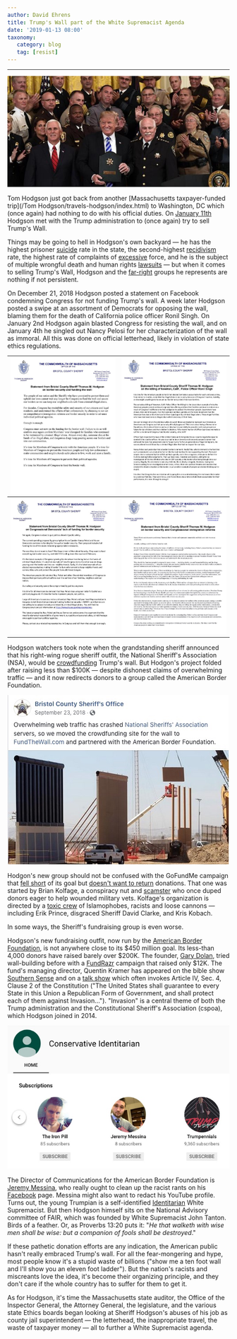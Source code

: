 ```yaml
---
author: David Ehrens
title: Trump's Wall part of the White Supremacist Agenda
date: '2019-01-13 08:00'
taxonomy:
   category: blog
   tag: [resist]
---
```

---

![](birds-of-a-feather.jpg)

Tom Hodgson just got back from another [Massachusetts taxpayer-funded trip](/Tom Hodgson/travels-hodgson/index.html) to Washington, DC which (once again) had nothing to do with his official duties. On [January 11th](https://www.facebook.com/BristolCountySheriff/photos/p.2619934208033491/2619934208033491/?type=1&theater) Hodgson met with the Trump administration to (once again) try to sell Trump's Wall.

Things may be going to hell in Hodgson's own backyard — he has the highest prisoner [suicide](https://bccjustice.org/suicides/) rate in the state, the second-highest [recidivism](https://bccjustice.org/recidivism/) rate, the highest rate of complaints of [excessive](https://www.telegram.com/news/20181113/looking-to-bring-order-to-unruly-encounters) force, and he is the subject of multiple wrongful death and human rights [lawsuits](https://www.wgbh.org/news/2018/03/18/local-news/bristol-county-report-inmate-suicides-leaves-out-key-details) — but when it comes to selling Trump's Wall, Hodgson and the [far-right](https://www.splcenter.org/search?keyword=tom+hodgson) groups he represents are nothing if not persistent.

On December 21, 2018 Hodgson posted a statement on Facebook condemning Congress for not funding Trump's wall. A week later Hodgson posted a swipe at an assortment of Democrats for opposing the wall, blaming them for the death of California police officer Ronil Singh. On January 2nd Hodgson again blasted Congress for resisting the wall, and on January 4th he singled out Nancy Pelosi for her characterization of the wall as immoral. All this was done on official letterhead, likely in violation of state ethics regulations.

| ![](2018-12-21-wall.jpg) | ![](2018-12-28-singh.jpg) |
| ------------------------ | ---- |
| ![](2019-01-02-funding.jpg) | ![](2019-01-04-pelosi.jpg) |

Hodgson watchers took note when the grandstanding sheriff announced that his right-wing rogue sheriff outfit, the National Sheriff's Association (NSA), would be [crowdfunding](https://www.providencejournal.com/news/20180906/mass-sheriff-hodgson-leads-crowdfunding-effort-to-fund-border-wall) Trump's wall. But Hodgon's project folded after raising less than \$100K — despite dishonest claims of overwhelming traffic — and it now redirects donors to a group called the American Border Foundation.

![](crowdfunding.jpg)

Hodgon's new group should not be confused with the GoFundMe campaign that [fell short](https://www.cbsnews.com/news/border-wall-gofundme-gofundme-border-wall-campaign-to-refund-all-donors-after-falling-short-2019-01-11/) of its goal but [doesn't want to return](https://ca.gofundme.com/TheTrumpWall) donations. That one was started by Brian Kolfage, a conspiracy nut and [scamster](https://www.buzzfeednews.com/article/briannasacks/veteran-trump-wall-brian-kolfage-immigration-facebook) who once duped donors eager to help wounded military vets. Kolfage's organization is directed by a [toxic crew](http://webuildthewall.us/team/) of Islamophobes, racists and loose cannons — including Erik Prince, disgraced Sheriff David Clarke, and Kris Kobach.

In some ways, the Sheriff's fundraising group is even worse.

Hodgson's new fundraising outfit, now run by the [American Border Foundation](https://www.fundthewall.com/donations/funding-the-us-border-wall-5/), is not anywhere close to its \$450 million goal. Its less-than 4,000 donors have raised barely over \$200K. The founder, [Gary Dolan](https://eblnews.com/video/citizens-wall-campaign-founder-gary-dolan-building-better-border-barrier-517761), tried wall-building before with a [FundRazr](https://fundrazr.com/61P3n1?ref=ab_47YRBc_ab_5MYC3PolsFv5MYC3PolsFv) campaign that raised only \$12K. The fund's managing director, Quentin Kramer has appeared on the bible show [Southern Sense](http://www.blogtalkradio.com/southernsense/2018/11/20/build-the-wall-quentin-kramer-and-mike-cutler-join-southern-sense) and on a [talk show](https://www.youtube.com/watch?v=Y5etsUOviFY) which often invokes Article IV, Sec. 4, Clause 2 of the Constitution ("The United States shall guarantee to every State in this Union a Republican Form of Government, and shall protect each of them against Invasion..."). "Invasion" is a central theme of both the Trump administration and the Constitutional Sheriff's Association (cspoa), which Hodgson joined in 2014. 

![](alt-right.jpg)

The Director of Communications for the American Border Foundation is [Jeremy Messina](https://www.fundthewall.com/about-us/), who really ought to clean up the racist rants on his [Facebook](https://www.facebook.com/pg/MrJeremyMessina/about/?ref=page_internal) page. Messina might also want to redact his YouTube profile. Turns out, the young Trumpian is a self-identified [Identitarian](https://www.youtube.com/channel/UCSXk0gvZwgrVyRfvtcu2l_Q) White Supremacist. But then Hodgson himself sits on the National Advisory committee of FAIR, which was founded by White Supremacist John Tanton. Birds of a feather. Or, as Proverbs 13:20 puts it: "*He that walketh with wise men shall be wise: but a companion of fools shall be destroyed*."

If these pathetic donation efforts are any indication, the American public hasn't really embraced Trump's wall. For all the fear-mongering and hype, most people know it's a stupid waste of billions ("show me a ten foot wall and I'll show you an eleven foot ladder"). But the nation's racists and miscreants love the idea, it's become their organizing principle, and they don't care if the whole country has to suffer for them to get it.

As for Hodgson, it's time the Massachusetts state auditor, the Office of the Inspector General, the Attorney General, the legislature, and the various state Ethics boards began looking at Sheriff Hodgson's abuses of his job as county jail superintendent — the letterhead, the inappropriate travel, the waste of taxpayer money — all to further a White Supremacist agenda.

